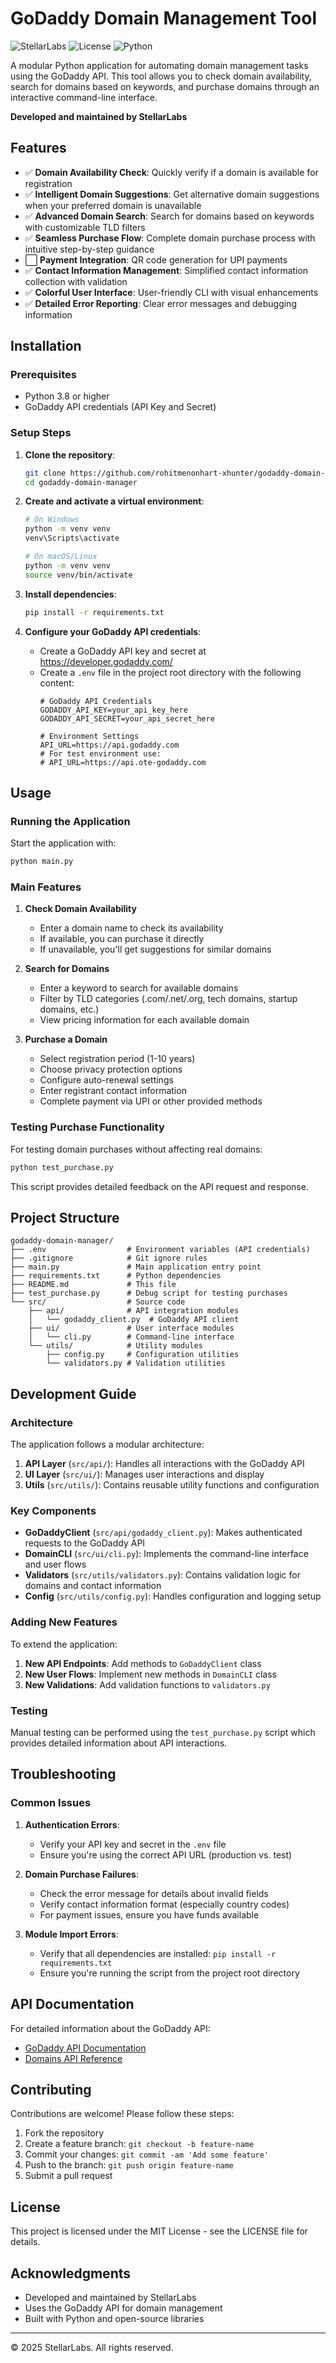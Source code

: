# GoDaddy Domain Management Tool

![StellarLabs](https://img.shields.io/badge/StellarLabs-Authorized-blue)
![License](https://img.shields.io/badge/License-MIT-green)
![Python](https://img.shields.io/badge/Python-3.8+-yellow)

A modular Python application for automating domain management tasks using the GoDaddy API. This tool allows you to check domain availability, search for domains based on keywords, and purchase domains through an interactive command-line interface.

**Developed and maintained by StellarLabs**

## Features

- ✅ **Domain Availability Check**: Quickly verify if a domain is available for registration
- ✅ **Intelligent Domain Suggestions**: Get alternative domain suggestions when your preferred domain is unavailable
- ✅ **Advanced Domain Search**: Search for domains based on keywords with customizable TLD filters
- ✅ **Seamless Purchase Flow**: Complete domain purchase process with intuitive step-by-step guidance
- ⬜ **Payment Integration**: QR code generation for UPI payments
- ✅ **Contact Information Management**: Simplified contact information collection with validation
- ✅ **Colorful User Interface**: User-friendly CLI with visual enhancements
- ✅ **Detailed Error Reporting**: Clear error messages and debugging information

## Installation

### Prerequisites

- Python 3.8 or higher
- GoDaddy API credentials (API Key and Secret)

### Setup Steps

1. **Clone the repository**:
   ```bash
   git clone https://github.com/rohitmenonhart-xhunter/godaddy-domain-manager.git
   cd godaddy-domain-manager
   ```

2. **Create and activate a virtual environment**:
   ```bash
   # On Windows
   python -m venv venv
   venv\Scripts\activate

   # On macOS/Linux
   python -m venv venv
   source venv/bin/activate
   ```

3. **Install dependencies**:
   ```bash
   pip install -r requirements.txt
   ```

4. **Configure your GoDaddy API credentials**:
   - Create a GoDaddy API key and secret at https://developer.godaddy.com/
   - Create a `.env` file in the project root directory with the following content:
     ```
     # GoDaddy API Credentials
     GODADDY_API_KEY=your_api_key_here
     GODADDY_API_SECRET=your_api_secret_here

     # Environment Settings
     API_URL=https://api.godaddy.com
     # For test environment use:
     # API_URL=https://api.ote-godaddy.com
     ```

## Usage

### Running the Application

Start the application with:
```bash
python main.py
```

### Main Features

1. **Check Domain Availability**
   - Enter a domain name to check its availability
   - If available, you can purchase it directly
   - If unavailable, you'll get suggestions for similar domains

2. **Search for Domains**
   - Enter a keyword to search for available domains
   - Filter by TLD categories (.com/.net/.org, tech domains, startup domains, etc.)
   - View pricing information for each available domain

3. **Purchase a Domain**
   - Select registration period (1-10 years)
   - Choose privacy protection options
   - Configure auto-renewal settings
   - Enter registrant contact information
   - Complete payment via UPI or other provided methods

### Testing Purchase Functionality

For testing domain purchases without affecting real domains:
```bash
python test_purchase.py
```
This script provides detailed feedback on the API request and response.

## Project Structure

```
godaddy-domain-manager/
├── .env                  # Environment variables (API credentials)
├── .gitignore            # Git ignore rules
├── main.py               # Main application entry point
├── requirements.txt      # Python dependencies
├── README.md             # This file
├── test_purchase.py      # Debug script for testing purchases
└── src/                  # Source code
    ├── api/              # API integration modules
    │   └── godaddy_client.py  # GoDaddy API client
    ├── ui/               # User interface modules
    │   └── cli.py        # Command-line interface
    └── utils/            # Utility modules
        ├── config.py     # Configuration utilities
        └── validators.py # Validation utilities
```

## Development Guide

### Architecture

The application follows a modular architecture:

1. **API Layer** (`src/api/`): Handles all interactions with the GoDaddy API
2. **UI Layer** (`src/ui/`): Manages user interactions and display
3. **Utils** (`src/utils/`): Contains reusable utility functions and configuration

### Key Components

- **GoDaddyClient** (`src/api/godaddy_client.py`): Makes authenticated requests to the GoDaddy API
- **DomainCLI** (`src/ui/cli.py`): Implements the command-line interface and user flows
- **Validators** (`src/utils/validators.py`): Contains validation logic for domains and contact information
- **Config** (`src/utils/config.py`): Handles configuration and logging setup

### Adding New Features

To extend the application:

1. **New API Endpoints**: Add methods to `GoDaddyClient` class
2. **New User Flows**: Implement new methods in `DomainCLI` class
3. **New Validations**: Add validation functions to `validators.py`

### Testing

Manual testing can be performed using the `test_purchase.py` script which provides detailed information about API interactions.

## Troubleshooting

### Common Issues

1. **Authentication Errors**:
   - Verify your API key and secret in the `.env` file
   - Ensure you're using the correct API URL (production vs. test)

2. **Domain Purchase Failures**:
   - Check the error message for details about invalid fields
   - Verify contact information format (especially country codes)
   - For payment issues, ensure you have funds available

3. **Module Import Errors**:
   - Verify that all dependencies are installed: `pip install -r requirements.txt`
   - Ensure you're running the script from the project root directory

## API Documentation

For detailed information about the GoDaddy API:
- [GoDaddy API Documentation](https://developer.godaddy.com/doc)
- [Domains API Reference](https://developer.godaddy.com/doc/endpoint/domains)

## Contributing

Contributions are welcome! Please follow these steps:

1. Fork the repository
2. Create a feature branch: `git checkout -b feature-name`
3. Commit your changes: `git commit -am 'Add some feature'`
4. Push to the branch: `git push origin feature-name`
5. Submit a pull request

## License

This project is licensed under the MIT License - see the LICENSE file for details.

## Acknowledgments

- Developed and maintained by StellarLabs
- Uses the GoDaddy API for domain management
- Built with Python and open-source libraries

---

© 2025 StellarLabs. All rights reserved. 
